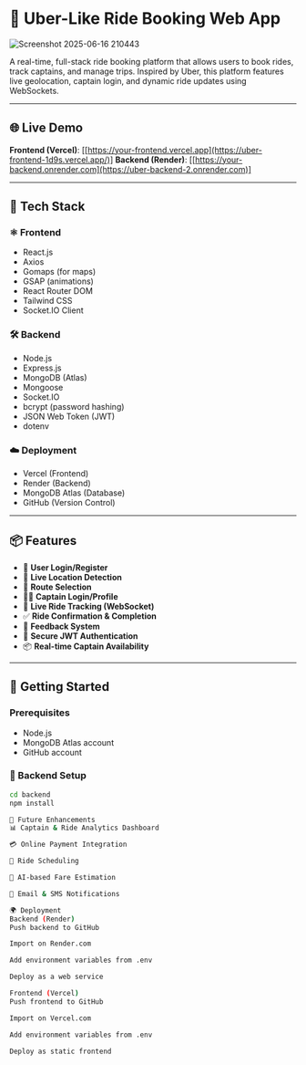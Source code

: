 # 🚖 Uber-Like Ride Booking Web App

![Screenshot 2025-06-16 210443](https://github.com/user-attachments/assets/8ca933a3-ff40-4943-9153-83f5cb8f96ff)




A real-time, full-stack ride booking platform that allows users to book rides, track captains, and manage trips. Inspired by Uber, this platform features live geolocation, captain login, and dynamic ride updates using WebSockets.

---

## 🌐 Live Demo

**Frontend (Vercel)**: [[https://your-frontend.vercel.app](https://uber-frontend-1d9s.vercel.app/)]
**Backend (Render)**: [[https://your-backend.onrender.com](https://uber-backend-2.onrender.com)]

---

## 🧰 Tech Stack

### ⚛️ Frontend
- React.js
- Axios
- Gomaps (for maps)
- GSAP (animations)
- React Router DOM
- Tailwind CSS
- Socket.IO Client

### 🛠️ Backend
- Node.js
- Express.js
- MongoDB (Atlas)
- Mongoose
- Socket.IO
- bcrypt (password hashing)
- JSON Web Token (JWT)
- dotenv

### ☁️ Deployment
- Vercel (Frontend)
- Render (Backend)
- MongoDB Atlas (Database)
- GitHub (Version Control)

---

## 📦 Features

- 🚗 **User Login/Register**
- 📍 **Live Location Detection**
- 🧭 **Route Selection**
- 🧑‍✈️ **Captain Login/Profile**
- 🔁 **Live Ride Tracking (WebSocket)**
- ✅ **Ride Confirmation & Completion**
- 📝 **Feedback System**
- 🔐 **Secure JWT Authentication**
- 📦 **Real-time Captain Availability**

---

## 🚀 Getting Started

### Prerequisites

- Node.js
- MongoDB Atlas account
- GitHub account

### 🔧 Backend Setup

```bash
cd backend
npm install

📌 Future Enhancements
📊 Captain & Ride Analytics Dashboard

💳 Online Payment Integration

📅 Ride Scheduling

🧠 AI-based Fare Estimation

📩 Email & SMS Notifications

🌍 Deployment
Backend (Render)
Push backend to GitHub

Import on Render.com

Add environment variables from .env

Deploy as a web service

Frontend (Vercel)
Push frontend to GitHub

Import on Vercel.com

Add environment variables from .env

Deploy as static frontend
